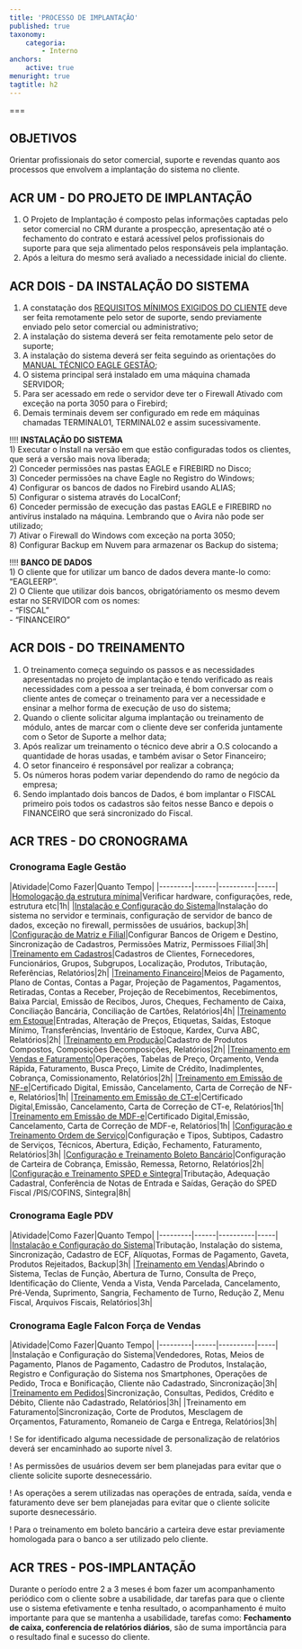 ```yaml
---
title: 'PROCESSO DE IMPLANTAÇÃO'
published: true
taxonomy:
    categoria:
        - Interno
anchors:
    active: true
menuright: true
tagtitle: h2
---
```


===

## OBJETIVOS
Orientar profissionais do setor comercial, suporte e revendas quanto aos processos que envolvem a implantação do sistema no cliente.

## ACR UM - DO PROJETO DE IMPLANTAÇÃO
1. O Projeto de Implantação é composto pelas informações captadas pelo setor comercial no CRM durante a prospecção, apresentação até o fechamento do contrato e estará acessível pelos profissionais do suporte para que seja alimentado pelos responsáveis pela implantação. 
1. Após a leitura do mesmo será avaliado a necessidade inicial do cliente. 

## ACR DOIS - DA INSTALAÇÃO DO SISTEMA
1. A constatação dos [REQUISITOS MÍNIMOS EXIGIDOS DO CLIENTE](https://ajuda.eagletecnologia.com/materiais/revenda/processos-internos/requisitos-minimos-exigidos-do-cliente) deve ser feita remotamente pelo setor de suporte, sendo previamente enviado pelo setor comercial ou administrativo;
1. A instalação do sistema deverá ser feita remotamente pelo setor de suporte;
1. A instalação do sistema deverá ser feita seguindo as orientações do [MANUAL TÉCNICO EAGLE GESTÃO](https://ajuda.eagletecnologia.com/links-ocultos/manual-tecnico-eagle-gestao);
1. O sistema principal será instalado em uma máquina chamada SERVIDOR;
1. Para ser acessado em rede o servidor deve ter o Firewall Ativado com exceção na porta 3050 para o Firebird;
1. Demais terminais devem ser configurado em rede em máquinas chamadas TERMINAL01, TERMINAL02 e assim sucessivamente.

!!!! **INSTALAÇÃO DO SISTEMA**<br>1) Executar o Install na versão em que estão configuradas todos os clientes, que será a versão mais nova liberada;<br>2) Conceder permissões nas pastas EAGLE e FIREBIRD no Disco;<br>3) Conceder permissões na chave Eagle no Registro do Windows;<br>4) Configurar os bancos de dados no Firebird usando ALIAS;<br>5) Configurar o sistema através do LocalConf;<br>6) Conceder permissão de execução das pastas EAGLE e FIREBIRD no antivírus instalado na máquina. Lembrando que o Avira não pode ser utilizado;<br>7) Ativar o Firewall do Windows com exceção na porta 3050;<br>8) Configurar Backup em Nuvem para armazenar os Backup do sistema;

!!!! **BANCO DE DADOS**<br>1) O cliente que for utilizar um banco de dados devera mante-lo como: “EAGLEERP”.<br>2) O Cliente que utilizar dois bancos, obrigatóriamento os mesmo devem estar no SERVIDOR com os nomes:<br>- “FISCAL”<br>- “FINANCEIRO”

## ACR DOIS - DO TREINAMENTO
1. O treinamento começa seguindo os passos e as necessidades apresentadas no projeto de implantação e tendo verificado as reais necessidades com a pessoa a ser treinada, é bom conversar com o cliente antes de começar o treinamento para ver a necessidade e ensinar a melhor forma de execução de uso do sistema;
1. Quando o cliente solicitar alguma implantação ou treinamento de módulo, antes de marcar com o cliente deve ser conferida juntamente com o Setor de Suporte a melhor data;
1. Após realizar um treinamento o técnico deve abrir a O.S colocando a quantidade de horas usadas, e também avisar o Setor Financeiro;
1. O setor financeiro é responsável por realizar a cobrança;
1. Os números horas podem variar dependendo do ramo de negócio da empresa;
1. Sendo implantado dois bancos de Dados, é bom implantar o FISCAL primeiro pois todos os cadastros são feitos nesse Banco e depois o FINANCEIRO que será sincronizado do Fiscal.

## ACR TRES - DO CRONOGRAMA
### Cronograma Eagle Gestão
|Atividade|Como Fazer|Quanto Tempo|
|---------|------|----------|-----|
|[Homologação da estrutura mínima](https://ajuda.eagletecnologia.com/materiais/revenda/processos-internos/requisitos-minimos-exigidos-do-cliente)|Verificar hardware, configurações, rede, estrutura etc|1h|
|[Instalação e Configuração do Sistema](https://ajuda.eagletecnologia.com/links-ocultos/manual-tecnico-eagle-gestao)|Instalação do sistema no servidor e terminais, configuração de servidor de banco de dados, exceção no firewall, permissões de usuários, backup|3h|
|[Configuração de Matriz e Filial](https://ajuda.eagletecnologia.com/materiais/revenda/processos-internos/arquitetura-matriz-e-filial)|Configurar Bancos de Origem e Destino, Sincronização de Cadastros, Permissões Matriz, Permissoes Filial|3h|
|[Treinamento em Cadastros](https://ajuda.eagletecnologia.com/manuais/eagle-gestao/modulo-cadastros)|Cadastros de Clientes, Fornecedores, Funcionários, Grupos, Subgrupos, Localização, Produtos, Tributação, Referências, Relatórios|2h|
|[Treinamento Financeiro](https://ajuda.eagletecnologia.com/manuais/eagle-gestao/modulo-financeiro)|Meios de Pagamento, Plano de Contas, Contas a Pagar, Projeção de Pagamentos, Pagamentos, Retiradas, Contas a Receber, Projeção de Recebimentos, Recebimentos, Baixa Parcial, Emissão de Recibos, Juros, Cheques, Fechamento de Caixa, Conciliação Bancária, Conciliação de Cartões, Relatórios|4h|
|[Treinamento em Estoque](https://ajuda.eagletecnologia.com/manuais/eagle-gestao/modulo-estoque)|Entradas, Alteração de Preços, Etiquetas, Saídas, Estoque Mínimo, Transferências, Inventário de Estoque, Kardex, Curva ABC, Relatórios|2h|
|[Treinamento em Produção](https://ajuda.eagletecnologia.com/manuais/eagle-gestao/modulo-estoque#composio-de-produtos)|Cadastro de Produtos Compostos, Composições Decomposições, Relatórios|2h|
|[Treinamento em Vendas e Faturamento](https://ajuda.eagletecnologia.com/manuais/eagle-gestao/modulo-vendas-e-faturamento)|Operações, Tabelas de Preço, Orçamento, Venda Rápida, Faturamento, Busca Preço, Limite de Crédito, Inadimplentes, Cobrança, Comissionamento, Relatórios|2h|
|[Treinamento em Emissão de NF-e](https://ajuda.eagletecnologia.com/manuais/eagle-gestao/modulo-nf-e)|Certificado Digital, Emissão, Cancelamento, Carta de Correção de NF-e, Relatórios|1h|
|[Treinamento em Emissão de CT-e](https://ajuda.eagletecnologia.com/manuais/eagle-gestao/modulo-ct-e)|Certificado Digital,Emissão, Cancelamento, Carta de Correção de CT-e, Relatórios|1h|
|[Treinamento em Emissão de MDF-e](https://ajuda.eagletecnologia.com/manuais/eagle-gestao/modulo-mdf-e)|Certificado Digital,Emissão, Cancelamento, Carta de Correção de MDF-e, Relatórios|1h|
|[Configuração e Treinamento Ordem de Serviço](https://ajuda.eagletecnologia.com/manuais/eagle-gestao/modulo-servicos)|Configuração e Tipos, Subtipos, Cadastro de Serviços, Técnicos, Abertura, Edição, Fechamento, Faturamento, Relatórios|3h|
|[Configuração e Treinamento Boleto Bancário](https://ajuda.eagletecnologia.com/manuais/eagle-gestao/modulo-boletos)|Configuração de Carteira de Cobrança, Emissão, Remessa, Retorno, Relatórios|2h|
|[Configuração e Treinamento SPED e Sintegra](https://ajuda.eagletecnologia.com/manuais/eagle-gestao/modulo-fiscal)|Tributação, Adequação Cadastral, Conferência de Notas de Entrada e Saídas, Geração do SPED Fiscal /PIS/COFINS, Sintegra|8h|


### Cronograma Eagle PDV
|Atividade|Como Fazer|Quanto Tempo|
|---------|------|----------|-----|
|[Instalação e Configuração do Sistema](https://ajuda.eagletecnologia.com/manuais/eagle-pdv/manual-operacional)|Tributação, Instalação do sistema, Sincronização, Cadastro de ECF, Alíquotas, Formas de Pagamento, Gaveta, Produtos Rejeitados, Backup|3h|
|[Treinamento em Vendas](https://ajuda.eagletecnologia.com/manuais/eagle-pdv/manual-operacional)|Abrindo o Sistema, Teclas de Função, Abertura de Turno, Consulta de Preço, Identificação do Cliente, Venda a Vista, Venda Parcelada, Cancelamento, Pré-Venda, Suprimento, Sangria, Fechamento de Turno, Redução Z, Menu Fiscal, Arquivos Fiscais, Relatórios|3h|

### Cronograma Eagle Falcon Força de Vendas
|Atividade|Como Fazer|Quanto Tempo|
|---------|------|----------|-----|
|Instalação e Configuração do Sistema|Vendedores, Rotas, Meios de Pagamento, Planos de Pagamento, Cadastro de Produtos, Instalação, Registro e Configuração do Sistema nos Smartphones, Operações de Pedido, Troca e Bonificação, Cliente não Cadastrado, Sincronização|3h|
|[Treinamento em Pedidos](https://ajuda.eagletecnologia.com/manuais/falcon-fv/manual-operacional)|Sincronização, Consultas, Pedidos, Crédito e Débito, Cliente não Cadastrado, Relatórios|3h|
|Treinamento em Faturamento|Sincronização, Corte de Produtos, Mesclagem de Orçamentos, Faturamento, Romaneio de Carga e Entrega, Relatórios|3h|

! Se for identificado alguma necessidade de personalização de relatórios deverá ser encaminhado ao suporte nível 3.

! As permissões de usuários devem ser bem planejadas para evitar que o cliente solicite suporte desnecessário.

! As operações a serem utilizadas nas operações de entrada, saída, venda e faturamento deve ser bem planejadas para evitar que o cliente solicite suporte desnecessário.

! Para o treinamento em boleto bancário a carteira deve estar previamente homologada para o banco a ser utilizado pelo cliente.

## ACR TRES - POS-IMPLANTAÇÃO
Durante o período entre 2 a 3 meses é bom fazer um acompanhamento periódico com o cliente sobre a usabilidade, dar tarefas para que o cliente use o sistema efetivamente e tenha resultado, o acompanhamento é muito importante para que se mantenha a usabilidade, tarefas como: **Fechamento de caixa, conferencia de relatórios diários**, são de suma importância para o resultado final e sucesso do cliente.